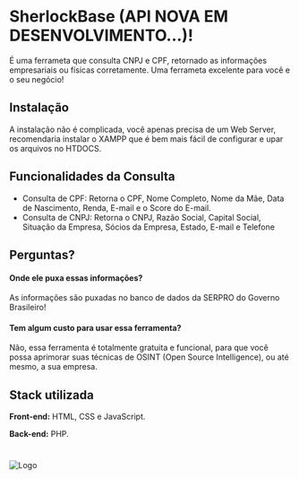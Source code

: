 # SherlockBase (API NOVA EM DESENVOLVIMENTO...)!

É uma ferrameta que consulta CNPJ e CPF, retornado as informações empresariais ou físicas corretamente. Uma ferrameta excelente para você e o seu negócio!

## Instalação

A instalação não é complicada, você apenas precisa de um Web Server, recomendaria instalar o 
XAMPP que é bem mais fácil de configurar e upar os arquivos no HTDOCS.    
## Funcionalidades da Consulta

- Consulta de CPF: Retorna o CPF, Nome Completo, Nome da Mãe, Data de Nascimento, Renda, E-mail e o Score do E-mail.
- Consulta de CNPJ: Retorna o CNPJ, Razão Social, Capital Social, Situação da Empresa, Sócios da Empresa, Estado, E-mail e Telefone

## Perguntas?

#### Onde ele puxa essas informações?

As informações são puxadas no banco de dados da SERPRO do Governo Brasileiro!

#### Tem algum custo para usar essa ferramenta?

Não, essa ferramenta é totalmente gratuita e funcional, para que você possa aprimorar suas técnicas de OSINT (Open Source Intelligence), ou até mesmo, a sua empresa.

## Stack utilizada

**Front-end:** HTML, CSS e JavaScript.

**Back-end:** PHP.
#
![Logo](https://user-images.githubusercontent.com/121616883/211920003-3de2fe7e-ef41-42cc-b98c-9d6cfead41eb.png)

